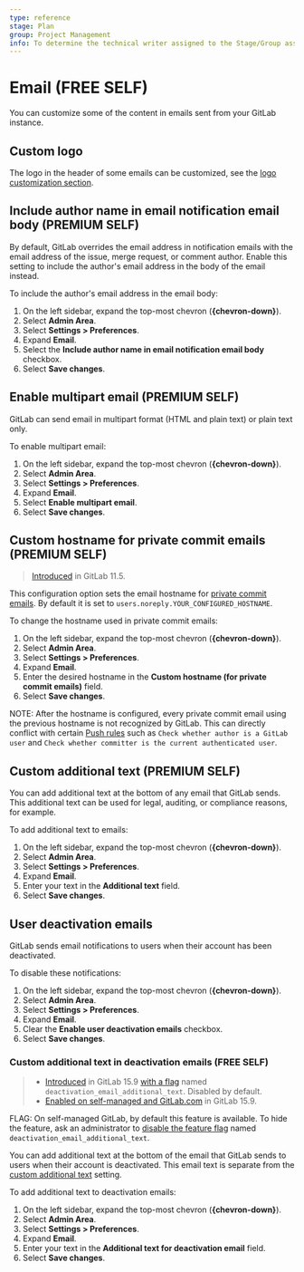 ```yaml
---
type: reference
stage: Plan
group: Project Management
info: To determine the technical writer assigned to the Stage/Group associated with this page, see https://about.gitlab.com/handbook/product/ux/technical-writing/#assignments
---
```


# Email **(FREE SELF)**

You can customize some of the content in emails sent from your GitLab instance.

## Custom logo

The logo in the header of some emails can be customized, see the [logo customization section](../../../administration/appearance.md#navigation-bar).

## Include author name in email notification email body **(PREMIUM SELF)**

By default, GitLab overrides the email address in notification emails with the email address
of the issue, merge request, or comment author. Enable this setting to include the author's email
address in the body of the email instead.

To include the author's email address in the email body:

1. On the left sidebar, expand the top-most chevron (**{chevron-down}**).
1. Select **Admin Area**.
1. Select **Settings > Preferences**.
1. Expand **Email**.
1. Select the **Include author name in email notification email body** checkbox.
1. Select **Save changes**.

## Enable multipart email **(PREMIUM SELF)**

GitLab can send email in multipart format (HTML and plain text) or plain text only.

To enable multipart email:

1. On the left sidebar, expand the top-most chevron (**{chevron-down}**).
1. Select **Admin Area**.
1. Select **Settings > Preferences**.
1. Expand **Email**.
1. Select **Enable multipart email**.
1. Select **Save changes**.

## Custom hostname for private commit emails **(PREMIUM SELF)**

> [Introduced](https://gitlab.com/gitlab-org/gitlab-foss/-/merge_requests/22560) in GitLab 11.5.

This configuration option sets the email hostname for [private commit emails](../../profile/index.md#use-an-automatically-generated-private-commit-email).
 By default it is set to `users.noreply.YOUR_CONFIGURED_HOSTNAME`.

To change the hostname used in private commit emails:

1. On the left sidebar, expand the top-most chevron (**{chevron-down}**).
1. Select **Admin Area**.
1. Select **Settings > Preferences**.
1. Expand **Email**.
1. Enter the desired hostname in the **Custom hostname (for private commit emails)** field.
1. Select **Save changes**.

NOTE:
After the hostname is configured, every private commit email using the previous hostname is not
recognized by GitLab. This can directly conflict with certain [Push rules](../../project/repository/push_rules.md) such as
`Check whether author is a GitLab user` and `Check whether committer is the current authenticated user`.

## Custom additional text **(PREMIUM SELF)**

You can add additional text at the bottom of any email that GitLab sends. This additional text
can be used for legal, auditing, or compliance reasons, for example.

To add additional text to emails:

1. On the left sidebar, expand the top-most chevron (**{chevron-down}**).
1. Select **Admin Area**.
1. Select **Settings > Preferences**.
1. Expand **Email**.
1. Enter your text in the **Additional text** field.
1. Select **Save changes**.

## User deactivation emails

GitLab sends email notifications to users when their account has been deactivated.

To disable these notifications:

1. On the left sidebar, expand the top-most chevron (**{chevron-down}**).
1. Select **Admin Area**.
1. Select **Settings > Preferences**.
1. Expand **Email**.
1. Clear the **Enable user deactivation emails** checkbox.
1. Select **Save changes**.

### Custom additional text in deactivation emails **(FREE SELF)**

> - [Introduced](https://gitlab.com/gitlab-org/gitlab/-/issues/355964) in GitLab 15.9 [with a flag](../../../administration/feature_flags.md) named `deactivation_email_additional_text`. Disabled by default.
> - [Enabled on self-managed and GitLab.com](https://gitlab.com/gitlab-org/gitlab/-/merge_requests/111882) in GitLab 15.9.

FLAG:
On self-managed GitLab, by default this feature is available. To hide the feature, ask an
administrator to [disable the feature flag](../../../administration/feature_flags.md) named
`deactivation_email_additional_text`.

You can add additional text at the bottom of the email that GitLab sends to users when their account
is deactivated. This email text is separate from the [custom additional text](#custom-additional-text)
setting.

To add additional text to deactivation emails:

1. On the left sidebar, expand the top-most chevron (**{chevron-down}**).
1. Select **Admin Area**.
1. Select **Settings > Preferences**.
1. Expand **Email**.
1. Enter your text in the **Additional text for deactivation email** field.
1. Select **Save changes**.

<!-- ## Troubleshooting

Include any troubleshooting steps that you can foresee. If you know beforehand what issues
one might have when setting this up, or when something is changed, or on upgrading, it's
important to describe those, too. Think of things that may go wrong and include them here.
This is important to minimize requests for support, and to avoid doc comments with
questions that you know someone might ask.

Each scenario can be a third-level heading, for example `### Getting error message X`.
If you have none to add when creating a doc, leave this section in place
but commented out to help encourage others to add to it in the future. -->
